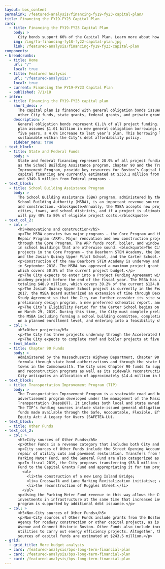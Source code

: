 ```yaml
---
layout: bos_content
permalink: /featured-analysis/financing-fy19-fy23-capital-plan/
title: Financing the FY19-FY23 Capital Plan
card:
  - title: Financing the FY19-FY23 Capital Plan
    body: >
      City bonds support 60% of the Capital Plan. Learn more about how the City funds the plan.
    img: /img/fa-financing-fy18-fy22-capital-plan.jpg
    link: /featured-analysis/financing-fy19-fy23-capital-plan
components:
- breadcrumbs:
  - title: Home
    url: "/"
    local: true
  - title: Featured Analysis
    url: "/featured-analysis/"
    local: true
  - current: Financing the FY19-FY23 Capital Plan
  - published: 7/1/18
- intro:
  - title: Financing the FY19-FY23 capital plan
    short_desc: >
      The capital plan is financed with general obligation bonds issued by the City, 
      other City funds, state grants, federal grants, and private grants.
    description: >
      General obligation bonds represent 61.1% of all project funding. This year’s 
      plan assumes $1.01 billion in new general obligation borrowings over the next 
      five years, a 4.6% increase to last year’s plan. This borrowing level remains 
      sustainable within the City’s debt affordability policy.
    sidebar_menu: true
- text_block:
  - title: State and Federal Funds
    body: > 
      State and federal financing represent 28.9% of all project funding. Programs, such 
      as the School Building Assistance program, Chapter 90 and the Transportation 
      Improvement Program, provide key resources for Boston’s Capital Plan. Funds for 
      capital financing are currently estimated at $353.2 million from State programs 
      and $349.8 million from Federal programs .
- text_block:
  - title: School Building Assistance Program
    body: >
      The School Building Assistance (SBA) program, administered by the Massachusetts 
      School Building Authority (MSBA), is an important revenue source for school renovation 
      and construction. <blockquote>Annually, the MSBA accepts new project requests from 
      cities, towns, and school districts, and if a project is ultimately approved, the MSBA \
      will pay 40% to 80% of eligible project costs.</blockquote>
- text_col_2:
  - col: >
      <h5>Renovations and construction</h5>
      <p>The MSBA operates two major programs – the Core Program and the Accelerated 
      Repair Program (ARP). Major renovation and new construction projects are funded 
      through the Core Program. The ARP funds roof, boiler, and window replacement projects 
      in school buildings that are otherwise sound. <blockquote>The City currently has four 
      projects in the Core Program — the Dearborn STEM Academy, the Boston Arts Academy, 
      and the Josiah Quincy Upper Pilot School, and the Carter School.</blockquote></p>
      <p>Construction of the new Dearborn STEM Academy is underway and will open for students 
      in September 2018. The MSBA has approved a maximum project grant totaling $37.4 million 
      which covers 50.8% of the current project budget.</p>
      <p>The City expects to enter into a Project Funding Agreement with the MSBA for the Boston Arts
      Academy project before the end of the fiscal year. The MSBA has approved a maximum project grant
      totaling $48.9 million, which covers 39.2% of the current $124.8 million project budget.</p>
      <p>The Josiah Quincy Upper School project is currently in the Feasibility Study phase. In December
      2017, the MSBA Board authorized an extension of time through December 31, 2020 to the Feasibility
      Study Agreement so that the City can further consider its site selection and to complete a new
      preliminary design program, a new preferred schematic report, and a new schematic design.</p>
      <p>The City’s Eligibility Period for the Carter School begins on July 2, 2018 and ends
      on March 29, 2019. During this time, the City must complete preliminary requirements established by
      the MSBA including forming a school building committee, completing an educational profile, agreeing
      on a planned enrollment level, and entering into a feasibility study agreement.</p>
  - col: >
      <h5>Other projects</h5>
      <p>The City has three projects underway through the Accelerated Repair Program. The City entered into a Project Funding Agreement last year for a window and door replacement project at seven schools. The MSBA’s maximum grant totals nearly $16.4 million. The total project cost is over $29 million. Construction will begin on the window project in June and is expected to be completed before the end of the calendar year.</p>
      <p>The City expects to complete roof and boiler projects at five schools later this year. The MSBA’s grant covers up to $6.4 million of the estimated $9.8 million project costs.</p>
  - text_block:
  - title: Chapter 90 Funds
    body: >
      Administered by the Massachusetts Highway Department, Chapter 90 funds are allocated by 
      formula through state bond authorizations and through the state budget to all cities and 
      towns in the Commonwealth. The City uses Chapter 90 funds to support its roadway resurfacing 
      and reconstruction programs as well as its sidewalk reconstruction programs. <blockquote>The 
      City anticpates an allocation of approximately $14.4 million in FY18.</blockquote>
- text_block:
  - title: Transportation Improvement Program (TIP)
    body: >
      The Transportation Improvement Program is a statewide road and bridge construction 
      advertisement program developed under the management of the Massachusetts Department of 
      Transportation (MassDOT). It includes both local and state owned roads and bridges. 
      The TIP’s funding sources include state-issued general obligation bonds and federal 
      funds made available through the Safe, Accountable, Flexible, Efficient, Transportation
      Equity Act: A Legacy for Users (SAFETEA-LU).
- text_block:
  - title: Other Funds
- text_col_2:
  - col: >
      <h5>City sources of Other Funds</h5>
      <p>Other Funds is a revenue category that includes both City and non-City sources.</p>
      <p>City sources of Other Funds include the Street Opening Account which funds the permanent 
      repair of utility cuts and pavement restoration. Transfers from the Surplus Property Fund, 
      Parking Meter Fund, and the General Fund are also categorized as Other Funds.</p>
      <p>In fiscal 2019, the City proposes transferring $53.8 million from the Parking Meter 
      Fund to the Capital Grants Fund and appropriating it for ten projects including:</p> 
        <ul>
          <li>the construction of a new Long Island Bridge;
          <li>a Crosswalk and Lane Marking Revitalization initiative; and</li>
          <li>the reconstruction of Ruggles Street.</li>
        </ul>
      <p>Using the Parking Meter Fund revenue in this way allows the City to make increased 
      investments in infrastructure at the same time that increased investment in the BuildBPS 
      program is supported by additional debt issuance.</p>
  - col: >      
      <h5>Non-City sources of Other Funds</h5>
      <p>Non-City sources of Other Funds include grants from the Boston Planning and Development 
      Agency for roadway construction or other capital projects, as is the case with Harrison 
      Avenue and Connect Historic Boston. Other Funds also include incentive rebates provided by 
      utilities to carry out energy efficiency projects. Altogether, these City and non-City 
      sources of capital funds are estimated at $243.5 million.</p>
- grid: 
  - grid_title: More budget analysis
  - card: /featured-analysis/bps-long-term-financial-plan
  - card: /featured-analysis/bps-long-term-financial-plan
  - card: /featured-analysis/bps-long-term-financial-plan
---
```

